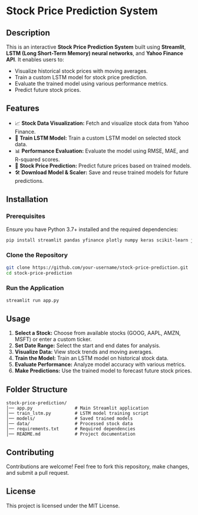 # Stock Price Prediction System

## Description
This is an interactive **Stock Price Prediction System** built using **Streamlit**, **LSTM (Long Short-Term Memory) neural networks**, and **Yahoo Finance API**. It enables users to:
- Visualize historical stock prices with moving averages.
- Train a custom LSTM model for stock price prediction.
- Evaluate the trained model using various performance metrics.
- Predict future stock prices.

## Features
- 📈 **Stock Data Visualization:** Fetch and visualize stock data from Yahoo Finance.
- 🚀 **Train LSTM Model:** Train a custom LSTM model on selected stock data.
- 📊 **Performance Evaluation:** Evaluate the model using RMSE, MAE, and R-squared scores.
- 🔮 **Stock Price Prediction:** Predict future prices based on trained models.
- 🛠 **Download Model & Scaler:** Save and reuse trained models for future predictions.

## Installation
### Prerequisites
Ensure you have Python 3.7+ installed and the required dependencies:
```bash
pip install streamlit pandas yfinance plotly numpy keras scikit-learn joblib
```

### Clone the Repository
```bash
git clone https://github.com/your-username/stock-price-prediction.git
cd stock-price-prediction
```

### Run the Application
```bash
streamlit run app.py
```

## Usage
1. **Select a Stock:** Choose from available stocks (GOOG, AAPL, AMZN, MSFT) or enter a custom ticker.
2. **Set Date Range:** Select the start and end dates for analysis.
3. **Visualize Data:** View stock trends and moving averages.
4. **Train the Model:** Train an LSTM model on historical stock data.
5. **Evaluate Performance:** Analyze model accuracy with various metrics.
6. **Make Predictions:** Use the trained model to forecast future stock prices.

## Folder Structure
```
stock-price-prediction/
│── app.py                # Main Streamlit application
│── train_lstm.py         # LSTM model training script
│── models/               # Saved trained models
│── data/                 # Processed stock data
│── requirements.txt      # Required dependencies
│── README.md             # Project documentation
```

## Contributing
Contributions are welcome! Feel free to fork this repository, make changes, and submit a pull request.

## License
This project is licensed under the MIT License.
